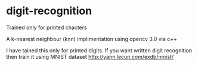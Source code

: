 # digit-recognition
Trained only for printed chacters

A k-nearest neighbour (knn) implimentation using opencv 3.0 via c++

I have tained this only for printed digits. If you want written digit recognition then train it using MNIST dataset
http://yann.lecun.com/exdb/mnist/

